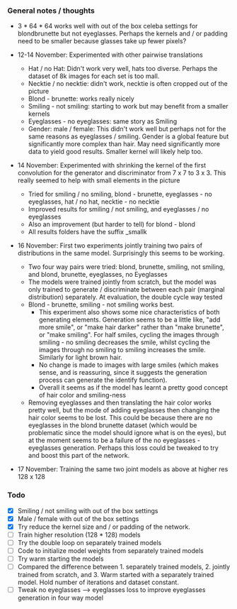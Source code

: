 ### General notes / thoughts

- 3 * 64 * 64 works well with out of the box celeba settings for blondbrunette but not eyeglasses. Perhaps the kernels and / or padding need to be smaller because glasses take up fewer pixels?

- 12-14 November: Experimented with other pairwise translations
  - Hat / no Hat: Didn't work very well, hats too diverse. Perhaps the dataset of 8k images for each set is too mall.
  - Necktie / no necktie: didn't work, necktie is often cropped out of the picture
  - Blond - brunette: works really nicely
  - Smiling - not smiling: starting to work but may benefit from a smaller kernels
  - Eyeglasses - no eyeglasses: same story as Smiling
  - Gender: male / female: This didn't work well but perhaps not for the same reasons as eyeglasses / smiling. Gender is a global feature but significantly more complex than hair. May need significantly more data to yield good results. Smaller kernel will likely help too.

- 14 November: Experimented with shrinking the kernel of the first convolution for the generator and discriminator from 7 x 7 to 3 x 3. This really seemed to help with small elements in the picture
  - Tried for smiling / no smiling, blond - brunette, eyeglasses - no eyeglasses, hat / no hat, necktie - no necktie
  - Improved results for smiling / not smiling, and eyeglasses / no eyeglasses
  - Also an improvement (but harder to tell) for blond - blond
  - All results folders have the suffix \_smallk

- 16 November: First two experiments jointly training two pairs of distributions in the same model. Surprisingly this seems to be working.
  - Two four way pairs were tried: blond, brunette, smiling, not smiling, and blond, brunette, eyeglasses, no Eyeglasses
  - The models were trained jointly from scratch, but the model was only trained to generate / discriminate between each pair (marginal distribution) separately. At evaluation, the double cycle way tested
  - Blond - brunette, smiling - not smiling works best.
    - This experiment also shows some nice characteristics of both generating elements. Generation seems to be a little like, "add more smile", or "make hair darker" rather than "make brunette", or "make smiling". For half smiles, cycling the images through smiling - no smiling decreases the smile, whilst cycling the images through no smiling to smiling increases the smile. Similarly for light brown hair.
    - No change is made to images with large smiles (which makes sense, and is reassuring, since it suggests the generation process can generate the identify function).
    - Overall it seems as if the model has learnt a pretty good concept of hair color and smiling-ness
  - Removing eyeglasses and then translating the hair color works pretty well, but the mode of adding eyeglasses then changing the hair color seems to be lost. This could be because there are no eyeglasses in the blond brunette dataset (which would be problematic since the model should ignore what is on the eyes), but at the moment seems to be a failure of the no eyeglasses - eyeglasses generation. Perhaps this loss could be tweaked to try and boost this part of the network.
- 17 November: Training the same two joint models as above at higher res 128 x 128

### Todo

- [x] Smiling / not smiling with out of the box settings
- [x] Male / female with out of the box settings
- [x] Try reduce the kernel size and / or padding of the network.
- [ ] Train higher resolution (128 * 128) models
- [ ] Try the double loop on separately trained models
- [ ] Code to initialize model weights from separately trained models
- [ ] Try warm starting the models
- [ ] Compared the difference between 1. separately trained models, 2. jointly trained from scratch, and 3. Warm started with a separately trained model. Hold number of iterations and dataset constant.
- [ ] Tweak no eyeglasses --> eyeglasses loss to improve eyeglasses generation in four way model

